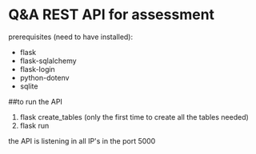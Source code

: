 # Q&A REST API for assessment
prerequisites (need to have installed):

- flask
- flask-sqlalchemy
- flask-login
- python-dotenv
- sqlite

##to run the API

1. flask create_tables (only the first time to create all the tables needed)
2. flask run

the API is listening in all IP's in the port 5000

